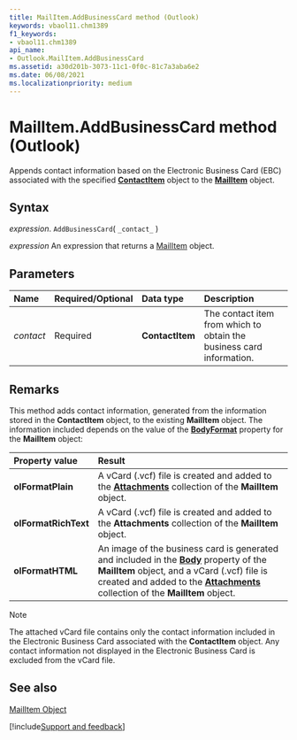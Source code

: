 ```yaml
---
title: MailItem.AddBusinessCard method (Outlook)
keywords: vbaol11.chm1389
f1_keywords:
- vbaol11.chm1389
api_name:
- Outlook.MailItem.AddBusinessCard
ms.assetid: a30d201b-3073-11c1-0f0c-81c7a3aba6e2
ms.date: 06/08/2021
ms.localizationpriority: medium
---
```



# MailItem.AddBusinessCard method (Outlook)

Appends contact information based on the Electronic Business Card (EBC) associated with the specified **[ContactItem](Outlook.ContactItem.md)** object to the **[MailItem](Outlook.MailItem.md)** object.

## Syntax

_expression_. `AddBusinessCard`( `_contact_` )

 _expression_ An expression that returns a [MailItem](Outlook.MailItem.md) object.

## Parameters

|Name|Required/Optional|Data type|Description|
|:-----|:-----|:-----|:-----|
| _contact_|Required| **ContactItem**|The contact item from which to obtain the business card information.|

## Remarks

This method adds contact information, generated from the information stored in the **ContactItem** object, to the existing **MailItem** object. The information included depends on the value of the **[BodyFormat](Outlook.MailItem.BodyFormat.md)** property for the **MailItem** object:

| **Property value**| **Result**|
|:-----|:-----|
| **olFormatPlain**|A vCard (.vcf) file is created and added to the **[Attachments](Outlook.Attachments.md)** collection of the **MailItem** object.|
| **olFormatRichText**|A vCard (.vcf) file is created and added to the **Attachments** collection of the **MailItem** object.|
| **olFormatHTML**|An image of the business card is generated and included in the **[Body](Outlook.MailItem.Body.md)** property of the **MailItem** object, and a vCard (.vcf) file is created and added to the **[Attachments](Outlook.Attachments.md)** collection of the **MailItem** object.|

> [!NOTE]
> The attached vCard file contains only the contact information included in the Electronic Business Card associated with the **ContactItem** object. Any contact information not displayed in the Electronic Business Card is excluded from the vCard file.

## See also

[MailItem Object](Outlook.MailItem.md)

[!include[Support and feedback](~/includes/feedback-boilerplate.md)]